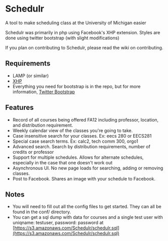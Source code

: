 Schedulr
========
A tool to make scheduling class at the University of Michigan easier

Schedulr was primarily in php using Facebook's XHP extension.
Styles are done using twitter bootstrap (with slight modifications)

If you plan on contributing to Schedulr, please read the wiki on contributing.

Requirements
------------
- LAMP (or similar)
- [XHP](https://github.com/facebook/xhp)
- Everything you need for bootstrap is in the repo, but for more information, [Twitter Bootstrap](http://twitter.github.com/bootstrap/)

Features
--------
- Record of all courses being offered FA12 including professor, location, and distribution requirement.
- Weekly calendar view of the classes you're going to take.
- Case insensitive search for your classes. Ex: eecs 280 or EECS281
- Special case search terms. Ex: calc2, tech comm 300, orgo1
- Advanced search. Search by distribution requirements, number of credits or professor
- Support for multiple schedules. Allows for alternate schedules, especially in the case that one doesn't work out
- Asynchronous UI. No new page loads for searching, adding or removing classes.
- Post to Facebook. Shares an image with your schedule to Facebook.

Notes
-----
- You will need to fill out all the config files to get started. They can all be found in the conf/ directory.
- You can get a sql dump with data for courses and a single test user with uniqname: testuser, password: password at [https://s3.amazonaws.com/Schedulr/schedulr.sql](https://s3.amazonaws.com/Schedulr/schedulr.sql)
